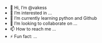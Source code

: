 - 👋 Hi, I’m @vakess
- 👀 I’m interested in ...
- 🌱 I’m currently learning python and Github
- 💞️ I’m looking to collaborate on ...
- 📫 How to reach me ...
- ⚡ Fun fact: ...

<!---
vakess/vakess is a ✨ special ✨ repository because its `README.md` (this file) appears on your GitHub profile.
You can click the Preview link to take a look at your changes.
--->
